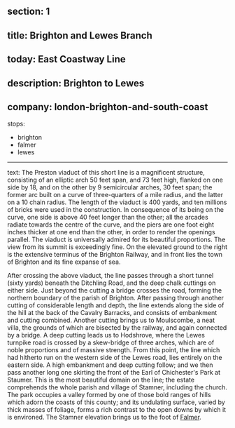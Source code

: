 ﻿section: 1
----
title: Brighton and Lewes Branch
----
today: East Coastway Line
----
description: Brighton to Lewes
----
company: london-brighton-and-south-coast
----
stops:
- brighton
- falmer
- lewes
----
text: The Preston viaduct of this short line is a magnificent structure, consisting of an elliptic arch 50 feet span, and 73 feet high, flanked on one side by 18, and on the other by 9 semicircular arches, 30 feet span; the former arc built on a curve of three-quarters of a mile radius, and the latter on a 10 chain radius. The length of the viaduct is 400 yards, and ten millions of bricks were used in the construction. In consequence of its being on the curve, one side is above 40 feet longer than the other; all the arcades radiate towards the centre of the curve, and the piers are one foot eight inches thicker at one end than the other, in order to render the openings parallel. The viaduct is universally admired for its beautiful proportions. The view from its summit is exceedingly fine. On the elevated ground to the right is the extensive terminus of the Brighton Railway, and in front lies the town of Brighton and its fine expanse of sea.

After crossing the above viaduct, the line passes through a short tunnel (sixty yards) beneath the Ditchling Road, and the deep chalk cuttings on either side. Just beyond the cutting a bridge crosses the road, forming the northern boundary of the parish of Brighton. After passing through another cutting of considerable length and depth, the line extends along the side of the hill at the back of the Cavalry Barracks, and consists of embankment and cutting combined. Another cutting brings us to Moulscombe, a neat villa, the grounds of which are bisected by the railway, and again connected by a bridge. A deep cutting leads us to Hodshrove, where the Lewes turnpike road is crossed by a skew-bridge of three arches, which are of noble proportions and of massive strength. From this point, the line which had hitherto run on the western side of the Lewes road, lies entirely on the eastern side. A high embankment and deep cutting follow; and we then pass another long one skirting the front of the Earl of Chichester's Park at Staumer. This is the most beautiful domain on the line; the estate comprehends the whole parish and village of Stamner, including the church. The park occupies a valley formed by one of those bold ranges of hills which adorn the coasts of this county; and its undulating surface, varied by thick masses of foliage, forms a rich contrast to the open downs by which it is environed. The Stamner elevation brings us to the foot of [Falmer](/stations/falmer).
